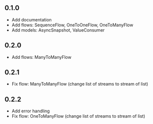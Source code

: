 ## 0.1.0

- Add documentation
- Add flows: SequenceFlow, OneToOneFlow, OneToManyFlow
- Add models: AsyncSnapshot, ValueConsumer

## 0.2.0

- Add flows: ManyToManyFlow
 
## 0.2.1

- Fix flow: ManyToManyFlow (change list of streams to stream of list)

## 0.2.2

- Add error handling
- Fix flow: OneToManyFlow (change list of streams to stream of list)
